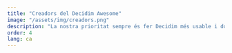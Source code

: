 ```yaml
---
title: "Creadors del Decidim Awesome"
image: "/assets/img/creadors.png"
description: "La nostra prioritat sempre és fer Decidim més usable i donar més flexibilitat a l’administrador. La navalla suïssa en constant evolució que tot administrador de la plataforma necessita."
order: 4
lang: ca
---
```

